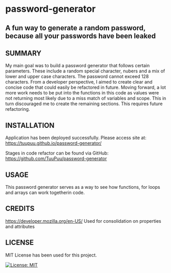 # password-generator
## A fun way to generate a random password, because all your passwords have been leaked

## SUMMARY

My main goal was to build a password generator that follows certain parameters.
These include a random special character, nubers and a mix of lower and upper case characters. The password cannot exceed 128 characters.
From a developer perspective, I aimed to create clear and concise code that could easily be refactored in future.
Moving forward, a lot more work needs to be put into the functions in this code as values were not returning most likely due to a miss match of variables and scope. This in turn discouraged me to create the remaining sections. 
This requires future refactoring.



## INSTALLATION

Application has been deployed successfully. Please access site at:
https://tuupuu.github.io/password-generator/


Stages in code refactor can be found via GitHub:
https://github.com/TuuPuu/password-generator




## USAGE

This password generator serves as a way to see how functions, for loops and arrays can work togetherin code.



## CREDITS

https://developer.mozilla.org/en-US/
Used for consolidation on properties and attributes




## LICENSE

MIT License has been used for this project.

[![License: MIT](https://img.shields.io/badge/License-MIT-yellow.svg)](https://opensource.org/licenses/MIT)


